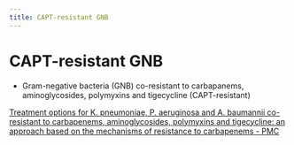 ```yaml
---
title: CAPT-resistant GNB
---
```

# CAPT-resistant GNB

* Gram-negative bacteria (GNB) co-resistant to carbapanems, aminoglycosides, polymyxins and tigecycline (CAPT-resistant)

[Treatment options for K. pneumoniae, P. aeruginosa and A. baumannii co-resistant to carbapenems, aminoglycosides, polymyxins and tigecycline: an approach based on the mechanisms of resistance to carbapenems - PMC](https://www.ncbi.nlm.nih.gov/pmc/articles/PMC7461763/)
